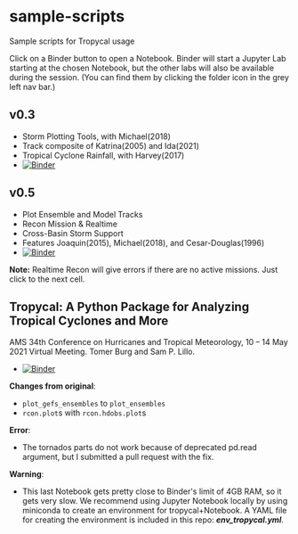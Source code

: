 # sample-scripts
Sample scripts for Tropycal usage

Click on a Binder button to open a Notebook.  Binder will start a Jupyter Lab starting at the chosen Notebook, but the other labs will also be available during the session.  (You can find them by clicking the folder icon in the grey left nav bar.)

## v0.3
- Storm Plotting Tools, with Michael(2018)
- Track composite of Katrina(2005) and Ida(2021)
- Tropical Cyclone Rainfall, with Harvey(2017)
- [![Binder](https://mybinder.org/badge_logo.svg)](https://mybinder.org/v2/gh/tropycal/sample-scripts/HEAD?labpath=tropycal_v0.3_sample.ipynb)

## v0.5
- Plot Ensemble and Model Tracks
- Recon Mission & Realtime
- Cross-Basin Storm Support
- Features Joaquin(2015), Michael(2018), and Cesar-Douglas(1996)
- [![Binder](https://mybinder.org/badge_logo.svg)](https://mybinder.org/v2/gh/tropycal/sample-scripts/HEAD?labpath=tropycal_v0.5_sample.ipynb)

**Note:** Realtime Recon will give errors if there are no active missions.  Just click to the next cell.


## Tropycal: A Python Package for Analyzing Tropical Cyclones and More
AMS 34th Conference on Hurricanes and Tropical Meteorology, 10 – 14 May 2021 Virtual Meeting. Tomer Burg and Sam P. Lillo.
- [![Binder](https://mybinder.org/badge_logo.svg)](https://mybinder.org/v2/gh/tropycal/sample-scripts/HEAD?labpath=AMS_Tropical_Talk.ipynb)

**Changes from original**:
- `plot_gefs_ensembles` to `plot_ensembles`
- `rcon.plot`s with `rcon.hdobs.plot`s

**Error**:
- The tornados parts do not work because of deprecated pd.read argument, but I submitted a pull request with the fix.

**Warning**:
- This last Notebook gets pretty close to Binder's limit of 4GB RAM, so it gets very slow.  We recommend using Jupyter Notebook locally by using miniconda to create an environment for tropycal+Notebook.  A YAML file for creating the environment is included in this repo: ***env_tropycal.yml***.
